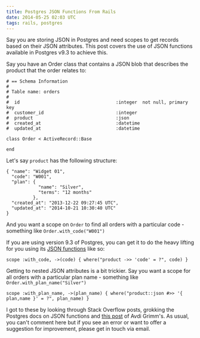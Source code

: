 ```yaml
---
title: Postgres JSON Functions From Rails
date: 2014-05-25 02:03 UTC
tags: rails, postgres
---
```


Say you are storing JSON in Postgres and need scopes to get records
based on their JSON attributes. This post covers the use of JSON functions
available in Postgres v9.3 to achieve this.

Say you have an Order class that contains a JSON blob that describes
the product that the order relates to:

    # == Schema Information
    #
    # Table name: orders
    #
    #  id                                    :integer  not null, primary key
    #  customer_id                           :integer
    #  product                               :json
    #  created_at                            :datetime
    #  updated_at                            :datetime

    class Order < ActiveRecord::Base

    end

Let's say `product` has the following structure:

    { "name": "Widget 01",
      "code": "W001",
      "plan": {
                "name": "Silver",
                "terms": "12 months"
              },
      "created_at": "2013-12-22 09:27:45 UTC",
      "updated_at": "2014-10-21 10:30:40 UTC"
    }

And you want a scope on `Order` to find all orders with a particular
code - something like `Order.with_code("W001")`

If you are using version 9.3 of Postgres, you can get it to do the heavy
lifting for you using its [JSON functions](http://www.postgresql.org/docs/9.3/static/functions-json.html)
like so:

    scope :with_code, ->(code) { where("product ->> 'code' = ?", code) }

Getting to nested JSON attributes is a bit trickier. Say you want a
scope for all orders with a particular plan name - something like
`Order.with_plan_name("Silver")`


    scope :with_plan_name, ->(plan_name) { where("product::json #>> '{ plan,name }' = ?", plan_name) }


I got to these by looking through Stack Overflow posts, grokking the Postgres
docs on JSON functions and [this post](http://devblog.avdi.org/2014/01/31/playing-with-json-in-postgres/)
of Avdi Grimm's. As usual, you can't comment here but if you see an error or
want to offer a suggestion for improvement, please get in touch via email.
